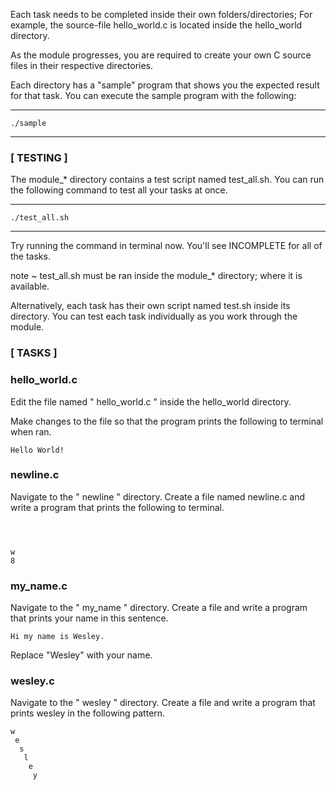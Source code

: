 


Each task needs to be completed inside their own folders/directories;
For example, the source-file  hello_world.c  is located inside the  hello_world  directory.

As the module progresses, you are required to create your own C 
source files in their respective directories.

Each directory has a "sample" program that shows you the expected result for that task. 
You can execute the sample program with the following:

---
    ./sample
---



###                     [  TESTING  ]


The module_* directory contains a test script named test_all.sh. You can run 
the following command to test all your tasks at once.

---
    ./test_all.sh 
---

Try running the command in terminal now. You'll see INCOMPLETE for
all of the tasks.

note ~ test_all.sh must be ran inside the module_* directory; where it is available.

Alternatively, each task has their own script named test.sh inside its directory. You can 
test each task individually as you work through the module.






###                     [  TASKS  ]

### hello_world.c

Edit the file named " hello_world.c " inside the hello_world directory.


Make changes to the file so that the program prints the following to terminal when ran.

```
Hello World!
```


### newline.c

Navigate to the " newline " directory. Create a file named newline.c and write a program that prints the following to terminal.

```



w
8

```

### my_name.c

Navigate to the " my_name " directory. Create a file and write a program that prints your name in this sentence.

```
Hi my name is Wesley.
```

Replace "Wesley" with your name.


### wesley.c

Navigate to the " wesley " directory. Create a file and write a program that prints wesley in the following pattern.

```
w
 e
  s
   l
    e
     y
```
